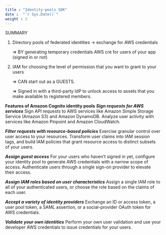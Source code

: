```yaml
---
title : "Identity-pools SDK"
date :  "`r Sys.Date()`" 
weight : 2 
---
```

SUMMARY 
1) Directory pools of federated identities -> exchange for AWS credentials 

    => BY generating temporary credentials AWS cre for users of your app (signed in or not)
2) IAM for choosing the level of permission that you want to grant to your users

    => CAN start out as a GUESTS.

    => Signed in with a third-party IdP to unlock access to assets that you make available to registered members.

**Features of Amazon Cognito identity pools**
***Sign requests for AWS services***
Sign API requests to AWS services like Amazon Simple Storage Service (Amazon S3) and Amazon DynamoDB. Analyze user activity with services like Amazon Pinpoint and Amazon CloudWatch.

***Filter requests with resource-based policies***
Exercise granular control over user access to your resources. Transform user claims into IAM session tags, and build IAM policies that grant resource access to distinct subsets of your users.

***Assign guest access***
For your users who haven’t signed in yet, configure your identity pool to generate AWS credentials with a narrow scope of access. Authenticate users through a single sign-on provider to elevate their access.

***Assign IAM roles based on user characteristics***
Assign a single IAM role to all of your authenticated users, or choose the role based on the claims of each user.

***Accept a variety of identity providers***
Exchange an ID or access token, a user pool token, a SAML assertion, or a social-provider OAuth token for AWS credentials.

***Validate your own identities***
Perform your own user validation and use your developer AWS credentials to issue credentials for your users.